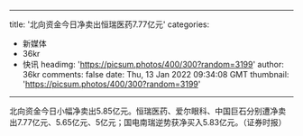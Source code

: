 
---
title: '北向资金今日净卖出恒瑞医药7.77亿元'
categories: 
 - 新媒体
 - 36kr
 - 快讯
headimg: 'https://picsum.photos/400/300?random=3199'
author: 36kr
comments: false
date: Thu, 13 Jan 2022 09:34:08 GMT
thumbnail: 'https://picsum.photos/400/300?random=3199'
---

<div>   
北向资金今日小幅净卖出5.85亿元。恒瑞医药、爱尔眼科、中国巨石分别遭净卖出7.77亿元、5.65亿元、5亿元；国电南瑞逆势获净买入5.83亿元。（证券时报）  
</div>
            